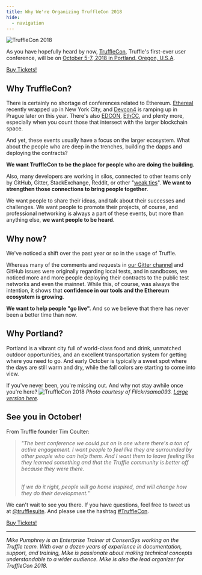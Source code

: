 ```yaml
---
title: Why We're Organizing TruffleCon 2018
hide:
  - navigation
---
```


![TruffleCon 2018](/img/blog/why-were-organizing-trufflecon-2018/trufflecon2018header.jpg)

As you have hopefully heard by now, [TruffleCon](/trufflecon2018), Truffle's first-ever user conference, will be on [October 5-7, 2018 in Portland, Oregon, U.S.A](/trufflecon2018).

<p class="m-b-2">
  <a href="https://trufflecon2018.eventbrite.com" class="btn btn-eventbrite m-t-1" target="_blank">Buy Tickets!</a>
</p>

## Why TruffleCon?

There is certainly no shortage of conferences related to Ethereum. [Ethereal](https://etherealsummit.com) recently wrapped up in New York City, and [Devcon4](https://devcon4.ethereum.org) is ramping up in Prague later on this year. There's also [EDCON](https://edcon.io), [EthCC](https://ethcc.io), and plenty more, especially when you count those that intersect with the larger blockchain space.

And yet, these events usually have a focus on the larger ecosystem. What about the people who are deep in the trenches, building the dapps and deploying the contracts?

**We want TruffleCon to be the place for people who are doing the building.**

Also, many developers are working in silos, connected to other teams only by GitHub, Gitter, StackExchange, Reddit, or other "[weak ties](https://en.wikipedia.org/wiki/Interpersonal_ties)". **We want to strengthen those connections to bring people together**.

We want people to share their ideas, and talk about their successes and challenges. We want people to promote their projects, of course, and professional networking is always a part of these events, but more than anything else, **we want people to be heard**.


## Why now?

We've noticed a shift over the past year or so in the usage of Truffle.

Whereas many of the comments and requests in [our Gitter channel](https://gitter.im/ConsenSys/truffle) and GitHub issues were originally regarding local tests, and in sandboxes, we noticed more and more people deploying their contracts to the public test networks and even the mainnet. While this, of course, was always the intention, it shows that **confidence in our tools and the Ethereum ecosystem is growing**.

**We want to help people "go live".** And so we believe that there has never been a better time than now.


## Why Portland?

Portland is a vibrant city full of world-class food and drink, unmatched outdoor opportunities, and an excellent transportation system for getting where you need to go. And early October is typically a sweet spot where the days are still warm and dry, while the fall colors are starting to come into view.

If you've never been, you're missing out. And why not stay awhile once you're here?
![TruffleCon 2018](/img/blog/why-were-organizing-trufflecon-2018/portlandskyline.jpg)
*Photo courtesy of Flickr/sama093. [Large version here](https://flic.kr/p/qg3nwJ).* 

## See you in October!

From Truffle founder Tim Coulter:

<blockquote><em>"The best conference we could put on is one where there's a ton of active engagement. I want people to feel like they are surrounded by other people who can help them. And I want them to leave feeling like they learned something and that the Truffle community is better off because they were there.<br/><br/>

If we do it right, people will go home inspired, and will change how they do their development."</em></blockquote>

We can't wait to see you there. If you have questions, feel free to tweet us at [@trufflesuite](https://twitter.com/trufflesuite). And please use the hashtag [#TruffleCon](https://twitter.com/search?l=&q=%23TruffleCon&src=typd).

<p class="m-b-2">
  <a href="https://trufflecon2018.eventbrite.com" class="btn btn-eventbrite m-t-1" target="_blank">Buy Tickets!</a>
</p>

-----

*Mike Pumphrey is an Enterprise Trainer at ConsenSys working on the Truffle team. With over a dozen years of experience in documentation, support, and training, Mike is passionate about making technical concepts understandable to a wider audience. Mike is also the lead organizer for TruffleCon 2018.*
